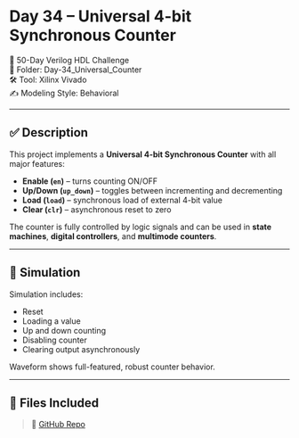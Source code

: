 # Day 34 – Universal 4-bit Synchronous Counter

📅 50-Day Verilog HDL Challenge  
📁 Folder: Day-34_Universal_Counter  
🛠️ Tool: Xilinx Vivado  
✍️ Modeling Style: Behavioral

---

## ✅ Description

This project implements a **Universal 4-bit Synchronous Counter** with all major features:

- **Enable (`en`)** – turns counting ON/OFF
- **Up/Down (`up_down`)** – toggles between incrementing and decrementing
- **Load (`load`)** – synchronous load of external 4-bit value
- **Clear (`clr`)** – asynchronous reset to zero

The counter is fully controlled by logic signals and can be used in **state machines**, **digital controllers**, and **multimode counters**.

---

## 🧪 Simulation

Simulation includes:
- Reset
- Loading a value
- Up and down counting
- Disabling counter
- Clearing output asynchronously

Waveform shows full-featured, robust counter behavior.

---

## 📂 Files Included

> 🔗 [GitHub Repo](https://github.com/dedeep-vlsi-fe-engg/verilog-50day-challenge.git)
